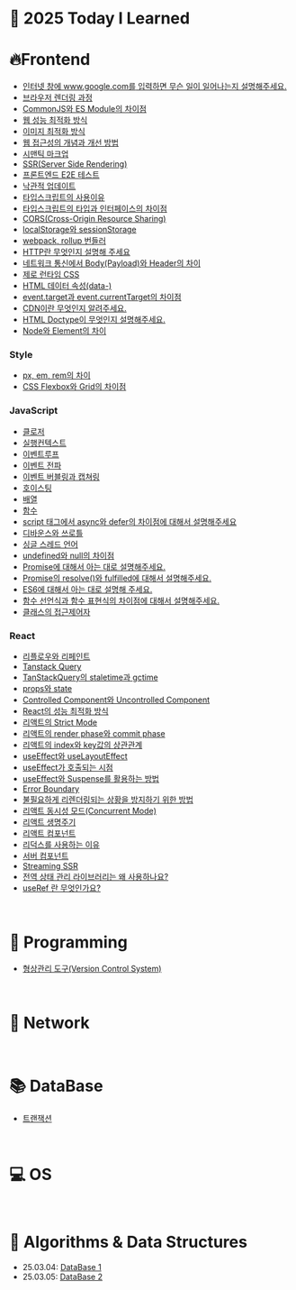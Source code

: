 # 📝 2025 Today I Learned

# 🔥Frontend
- [인터넷 창에 www.google.com를 입력하면 무슨 일이 일어나는지 설명해주세요.](https://github.com/HongDongk/TIL/blob/master/FrontEnd/browser_rendering.md)
- [브라우저 렌더링 과정](https://github.com/HongDongk/TIL/blob/master/FrontEnd/dns_proccess.md)
- [CommonJS와 ES Module의 차이점](https://github.com/HongDongk/TIL/blob/master/FrontEnd/commonJs_esModule.md)
- [웹 성능 최적화 방식](https://github.com/HongDongk/TIL/blob/master/FrontEnd/web_performance_optimization.md)
- [이미지 최적화 방식](https://github.com/HongDongk/TIL/blob/master/FrontEnd/image_optimization.md)
- [웹 접근성의 개념과 개선 방법](https://github.com/HongDongk/TIL/blob/master/FrontEnd/web_accessibility.md)
- [시맨틱 마크업](https://github.com/HongDongk/TIL/blob/master/FrontEnd/symentic_markup.md)
- [SSR(Server Side Rendering)](https://github.com/HongDongk/TIL/blob/master/FrontEnd/ssr.md)
- [프론트엔드 E2E 테스트](https://github.com/HongDongk/TIL/blob/master/FrontEnd/e2e_test.md)
- [낙관적 업데이트](https://github.com/HongDongk/TIL/blob/master/FrontEnd/optimistic_update.md)
- [타입스크립트의 사용이유](https://github.com/HongDongk/TIL/blob/master/FrontEnd/typescript.md)
- [타입스크립트의 타입과 인터페이스의 차이점](https://github.com/HongDongk/TIL/blob/master/FrontEnd/type_and_interface.md)
- [CORS(Cross-Origin Resource Sharing)](https://github.com/HongDongk/TIL/blob/master/FrontEnd/cors.md)
- [localStorage와 sessionStorage](https://github.com/HongDongk/TIL/blob/master/FrontEnd/localstorage_and_sessionstorage.md)
- [webpack, rollup 번들러](https://github.com/HongDongk/TIL/blob/master/FrontEnd/webpack_and_rollup.md)
- [HTTP란 무엇인지 설명해 주세요](https://github.com/HongDongk/TIL/blob/master/FrontEnd/http.md)
- [네트워크 통신에서 Body(Payload)와 Header의 차이](https://github.com/HongDongk/TIL/blob/master/FrontEnd/body_and_header.md)
- [제로 런타임 CSS](https://github.com/HongDongk/TIL/blob/master/FrontEnd/zero_css.md)
- [HTML 데이터 속성(data-)](https://github.com/HongDongk/TIL/blob/master/FrontEnd/html_data_property.md)
- [event.target과 event.currentTarget의 차이점](https://github.com/HongDongk/TIL/blob/master/FrontEnd/event.target_and_event.currentTarget.md)
- [CDN이란 무엇인지 알려주세요.](https://github.com/HongDongk/TIL/blob/master/FrontEnd/CDN.md)
- [HTML Doctype이 무엇인지 설명해주세요.](https://github.com/HongDongk/TIL/blob/master/FrontEnd/HTML_Doctype.md)
- [Node와 Element의 차이](https://github.com/HongDongk/TIL/blob/master/FrontEnd/Node_and_Element.md)

### Style
- [px, em, rem의 차이](https://github.com/HongDongk/TIL/blob/master/FrontEnd/px_em_rem.md)
- [CSS Flexbox와 Grid의 차이점](https://github.com/HongDongk/TIL/blob/master/FrontEnd/flexbox_and_grid.md)

### JavaScript
- [클로저](https://github.com/HongDongk/TIL/blob/master/FrontEnd/JavaScript/closure.md)
- [실행컨텍스트](https://github.com/HongDongk/TIL/blob/master/FrontEnd/JavaScript/excution_context.md)
- [이벤트루프](https://github.com/HongDongk/TIL/blob/master/FrontEnd/JavaScript/eventloop.md)
- [이벤트 전파](https://github.com/HongDongk/TIL/blob/master/FrontEnd/JavaScript/event_propagtion.md)
- [이벤트 버블링과 캡쳐링](https://github.com/HongDongk/TIL/blob/master/FrontEnd/JavaScript/eventbubbling_and_capturing.md)
- [호이스팅](https://github.com/HongDongk/TIL/blob/master/FrontEnd/JavaScript/hoisting.md)
- [배열](https://github.com/HongDongk/TIL/blob/master/FrontEnd/JavaScript/array.md)
- [함수](https://github.com/HongDongk/TIL/blob/master/FrontEnd/JavaScript/function.md)
- [script 태그에서 async와 defer의 차이점에 대해서 설명해주세요](https://github.com/HongDongk/TIL/blob/master/FrontEnd/JavaScript/script_tag.md)
- [디바운스와 쓰로틀](https://github.com/HongDongk/TIL/blob/master/FrontEnd/JavaScript/debounce_and_throttle.md)
- [싱글 스레드 언어](https://github.com/HongDongk/TIL/blob/master/FrontEnd/JavaScript/single_thread_language.md)
- [undefined와 null의 차이점](https://github.com/HongDongk/TIL/blob/master/FrontEnd/JavaScript/undefined_and_null.md)
- [Promise에 대해서 아는 대로 설명해주세요.](https://github.com/HongDongk/TIL/blob/master/FrontEnd/JavaScript/promise.md)
- [Promise의 resolve()와 fulfilled에 대해서 설명해주세요.](https://github.com/HongDongk/TIL/blob/master/FrontEnd/JavaScript/promise_2.md)
- [ES6에 대해서 아는 대로 설명해 주세요.](https://github.com/HongDongk/TIL/blob/master/FrontEnd/JavaScript/ES6.md)
- [함수 선언식과 함수 표현식의 차이점에 대해서 설명해주세요.](https://github.com/HongDongk/TIL/blob/master/FrontEnd/JavaScript/function%20declaration_and_function%20expression.md)
- [클래스의 접근제어자](https://github.com/HongDongk/TIL/blob/master/FrontEnd/JavaScript/class_access_modifiers.md)

### React
- [리플로우와 리페인트](https://github.com/HongDongk/TIL/blob/master/FrontEnd/reflow_and_repaint.md)
- [Tanstack Query](https://github.com/HongDongk/TIL/blob/master/FrontEnd/React/tanstack_query.md)
- [TanStackQuery의 staletime과 gctime](https://github.com/HongDongk/TIL/blob/master/FrontEnd/React/staletime_and_gctime.md)
- [props와 state](https://github.com/HongDongk/TIL/blob/master/FrontEnd/React/props_and_state.md)
- [Controlled Component와 Uncontrolled Component](https://github.com/HongDongk/TIL/blob/master/FrontEnd/React/controlled_and_uncontrolled%20component.md)
- [React의 성능 최적화 방식](https://github.com/HongDongk/TIL/blob/master/FrontEnd/React/performance_optimization.md)
- [리액트의 Strict Mode](https://github.com/HongDongk/TIL/blob/master/FrontEnd/React/strict_mode.md)
- [리액트의 render phase와 commit phase](https://github.com/HongDongk/TIL/blob/master/FrontEnd/React/render_phase_and_commit_phase.md)
- [리액트의 index와 key값의 상관관계](https://github.com/HongDongk/TIL/blob/master/FrontEnd/React/index_and_key.md)
- [useEffect와 useLayoutEffect](https://github.com/HongDongk/TIL/blob/master/FrontEnd/React/useEffect_and_useLayoutEffect.md)
- [useEffect가 호출되는 시점](https://github.com/HongDongk/TIL/blob/master/FrontEnd/React/useEffect.md)
- [useEffect와 Suspense를 활용하는 방법](https://github.com/HongDongk/TIL/blob/master/FrontEnd/React/useEffect_and_suspense.md)
- [Error Boundary](https://github.com/HongDongk/TIL/blob/master/FrontEnd/React/error_boundary.md)
- [불필요하게 리렌더링되는 상황을 방지하기 위한 방법](https://github.com/HongDongk/TIL/blob/master/FrontEnd/React/reRendering_prevent.md)
- [리액트 동시성 모드(Concurrent Mode)](https://github.com/HongDongk/TIL/blob/master/FrontEnd/React/concurrent_mode.md)
- [리액트 생명주기](https://github.com/HongDongk/TIL/blob/master/FrontEnd/React/life_cycle.md)
- [리액트 컴포넌트](https://github.com/HongDongk/TIL/blob/master/FrontEnd/React/component.md)
- [리덕스를 사용하는 이유](https://github.com/HongDongk/TIL/blob/master/FrontEnd/React/redux.md)
- [서버 컴포넌트](https://github.com/HongDongk/TIL/blob/master/FrontEnd/React/server_component.md)
- [Streaming SSR](https://github.com/HongDongk/TIL/blob/master/FrontEnd/React/streaming_ssr.md)
- [전역 상태 관리 라이브러리는 왜 사용하나요?](https://github.com/HongDongk/TIL/blob/master/FrontEnd/React/globalstate_Management_Library.md)
- [useRef 란 무엇인가요?](https://github.com/HongDongk/TIL/blob/master/FrontEnd/React/useRef.md)

<br/>

# 📖 Programming

- [형상관리 도구(Version Control System)](https://github.com/HongDongk/TIL/blob/master/Programing/vcs.md)

<br/>

# 🛜 Network

<br/>

# 📚 DataBase

- [트랜잭션](https://github.com/HongDongk/TIL/blob/master/Database/transaction.md)
  
<br/>

# 💻 OS

<br/>

# 🌈 Algorithms & Data Structures

- 25.03.04: [DataBase 1](https://github.com/100-hours-a-week/shai-til/blob/main/March/2025_03_04.md)
- 25.03.05: [DataBase 2](https://github.com/100-hours-a-week/shai-til/blob/main/March/2025_03_05.md)
